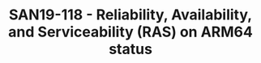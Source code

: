 ---
youtube_video_url: https://www.youtube.com/watch?v=Ivb-mqVcP1A
amazon_s3_presentation_url: https://static.linaro.org/connect/san19/presentations/san19-118.pdf
amazon_s3_video_url: https://static.linaro.org/connect/san19/videos/san19-118.mp4
categories:
- san19
description: introduce the RAS architecture on AArch64, based on the ARMv8 RAS extensions,
  SDEI, MM Secure Patition and APEI, Sharing the latest update of the development.
image: /assets/images/featured-images/san19/SAN19-118.png
session_attendee_num: '39'
session_id: SAN19-118
session_room: Sunset IV (Session 2)
session_slot:
  end_time: '2019-09-23 16:25:00'
  start_time: '2019-09-23 16:00:00'
session_speakers:
- speaker_bio: Enterprise Linux developer with industry/server experience in Linux
    kernel, driver ,BSP, system porting development, LAVA(Linaro Automation and Validation
    Architecture) and testing with LMP. Also expert in Firmware (U-boot/arm-trusted-firmware/UEFI/ACPI)
    and Linux kernel development.<br /> Currently studying Linux kernel and drive
    mechanism, Fedora/RHEL on ARM64, GRUB, UEFI, ACPI and continuously enriching my
    knowledge of Linux on Server, especially RAS(Reliability, Availability, Serviceability)/APEI.<br
    /> Im also interested in IoT, RISC-V, drone, Bluetooth/BLE, WiFi, Security/Encryption
    and OSS projects.
  speaker_company: Red Hat Software (Beijing) Co.,Ltd.
  speaker_image: /assets/images/speakers/san19/wei-fu.jpg
  speaker_location: Longyan
  speaker_name: Wei Fu
  speaker_position: Senior Software Engineer
  speaker_url: ''
  speaker_username: wefu
session_track: Data Center
tag: session
tags:
- Machine Learning/AI
- ' IoT and Embedded'
- ' Industrial'
- ' Open Source Development'
title: SAN19-118 - Reliability, Availability, and Serviceability (RAS) on ARM64 status
---